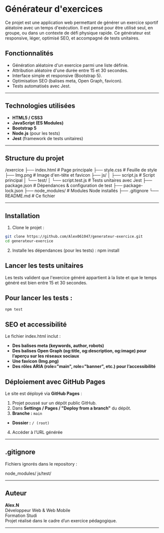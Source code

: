 # Générateur d'exercices

Ce projet est une application web permettant de générer un exercice sportif aléatoire avec un temps d'exécution. Il est pensé pour être utilisé seul, en groupe, ou dans un contexte de défi physique rapide. Ce générateur est responsive, léger, optimisé SEO, et accompagné de tests unitaires.

## Fonctionnalités

- Génération aléatoire d'un exercice parmi une liste définie.
- Attribution aléatoire d'une durée entre 15 et 30 secondes.
- Interface simple et responsive (Bootstrap 5).
- Optimisation SEO (balises meta, Open Graph, favicon).
- Tests automatisés avec Jest.

---

## Technologies utilisées

- **HTML5 / CSS3**
- **JavaScript (ES Modules)**
- **Bootstrap 5**
- **Node.js** (pour les tests)
- **Jest** (framework de tests unitaires)

---

## Structure du projet

/exercice
├── index.html # Page principale
├── style.css # Feuille de style
├── Img.png # Image d'en-tête et favicon
├── js/
│ ├── script.js # Script principal
│ └── test/
│ └── script.test.js # Tests unitaires avec Jest
├── package.json # Dépendances & configuration de test
├── package-lock.json
├── node_modules/ # Modules Node installés
├── .gitignore
└── README.md # Ce fichier


---

## Installation

1. Clone le projet :
```bash
git clone https://github.com/Alex061047/generateur-exercice.git
cd generateur-exercice
```

2. Installe les dépendances (pour les tests) :
npm install

## Lancer les tests unitaires

Les tests valident que l'exercice généré appartient à la liste et que le temps généré est bien entre 15 et 30 secondes.


## Pour lancer les tests :

```bash
npm test
```


## SEO et accessibilité
Le fichier index.html inclut :

 - **Des balises meta (keywords, author, robots)**
 - **Des balises Open Graph (og:title, og:description, og:image) pour l’aperçu sur les réseaux sociaux**
 - **Une favicon (Img.png)**
 - **Des rôles ARIA (role="main", role="banner", etc.) pour l’accessibilité**


## Déploiement avec GitHub Pages

Le site est déployé via **GitHub Pages** :

1. Projet poussé sur un dépôt public GitHub.
2. Dans **Settings / Pages / "Deploy from a branch"** du dépôt.
3.  **Branche :** `main`
   - **Dossier :** `/ (root)`
4. Accéder à l’URL générée

---

## .gitignore

Fichiers ignorés dans le repository :

node_modules/
js/test/


---

## Auteur

**Alex.N**  
Développeur Web & Web Mobile  
Formation Studi  
Projet réalisé dans le cadre d’un exercice pédagogique.

---


